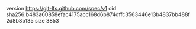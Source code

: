 version https://git-lfs.github.com/spec/v1
oid sha256:b483a60858efac4175acc168d6b874dffc3563446e13b4837bb488f2d8b8b135
size 3853
